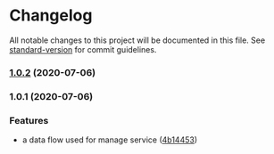# Changelog

All notable changes to this project will be documented in this file. See [standard-version](https://github.com/conventional-changelog/standard-version) for commit guidelines.

### [1.0.2](https://github.com/searchfe/step-ladder/compare/v1.0.1...v1.0.2) (2020-07-06)

### 1.0.1 (2020-07-06)


### Features

* a data flow used for manage service ([4b14453](https://github.com/searchfe/step-ladder/commit/4b144532bbadf5a9073518f59ac5cc35ad319973))
